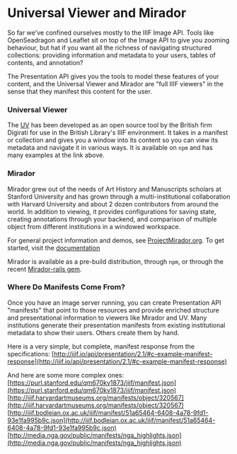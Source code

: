 # Universal Viewer and Mirador
So far we've confined ourselves mostly to the IIIF Image API. Tools like OpenSeadragon and Leaflet sit on top of the Image API to give you zooming behaviour, but hat if you want all the richness of navigating structured collections: providing information and metadata to your users, tables of contents, and annotation?

The Presentation API gives you the tools to model these features of your content, and the Universal Viewer and Mirador are "full IIIF viewers" in the sense that they manifest this content for the user.
### Universal Viewer
The [UV](http://universalviewer.io/examples/#?c=0&m=0&s=0&cv=0&xywh=-1377%2C-197%2C5321%2C3936) has been developed as an open source tool by the British firm Digirati for use in the British Library's IIIF environment. It takes in a manifest or collection and gives you a window into its content so you can view its metadata and navigate it in various ways.
It is available on `npm` and has many examples at the link above.
### Mirador
Mirador grew out of the needs of Art History and Manuscripts scholars at Stanford University and has grown through a multi-institutional collaboration with Harvard University and about 2 dozen contributors from around the world. In addition to viewing, it provides configurations for saving state, creating annotations through your backend, and comparison of multiple object from different institutions in a windowed workspace.

For general project information and demos, see [ProjectMirador.org](http://projectmirador.org/).
To get started, visit the [documentation](http://projectmirador.org/docs/docs/getting-started.html)

Mirador is available as a pre-build distribution, through `npm`, or through the recent [Mirador-rails gem](https://github.com/sul-dlss/mirador_rails).

### Where Do Manifests Come From?
Once you have an image server running, you can create Presentation API "manifests" that point to those resources and provide enriched structure and presentational information to viewers like Mirador and UV. Many institutions generate their presentation manifests from existing institutional metadata to show their users. Others create them by hand.

Here is a very simple, but complete, manifest response from the specifications: [http://iiif.io/api/presentation/2.1/#c-example-manifest-response](http://iiif.io/api/presentation/2.1/#c-example-manifest-response)

And here are some more complex ones:
[https://purl.stanford.edu/qm670kv1873/iiif/manifest.json](https://purl.stanford.edu/qm670kv1873/iiif/manifest.json)
[http://iiif.harvardartmuseums.org/manifests/object/320567](http://iiif.harvardartmuseums.org/manifests/object/320567)
[http://iiif.bodleian.ox.ac.uk/iiif/manifest/51a65464-6408-4a78-9fd1-93e1fa995b9c.json](http://iiif.bodleian.ox.ac.uk/iiif/manifest/51a65464-6408-4a78-9fd1-93e1fa995b9c.json)
[http://media.nga.gov/public/manifests/nga_highlights.json](http://media.nga.gov/public/manifests/nga_highlights.json)
